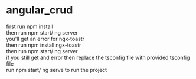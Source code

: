 # angular_crud

first run npm install <br />
then run npm start/ ng server <br />
you'll get an error for ngx-toastr <br />
then run npm install ngx-toastr <br />
then run npm start/ ng server <br />
if you still get and error then replace the tsconfig file with provided tsconfig file <br />
run npm start/ ng serve to run the project <br />
